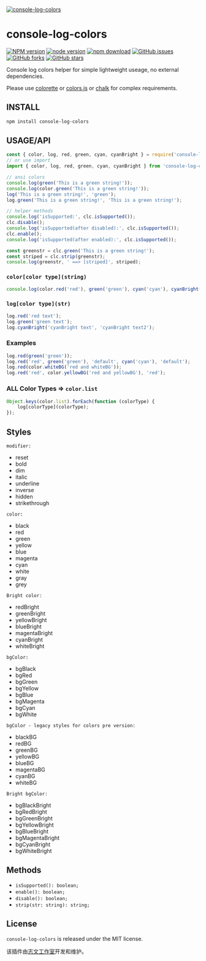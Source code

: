 [![console-log-colors](https://nodei.co/npm/console-log-colors.png)][download-url]

# console-log-colors

[![NPM version][npm-badge]][npm-url]
[![node version][node-badge]][node-url]
[![npm download][download-badge]][download-url]
[![GitHub issues][issues-badge]][issues-url]
[![GitHub forks][forks-badge]][forks-url]
[![GitHub stars][stars-badge]][stars-url]

Console log colors helper for simple lightweight useage, no external dependencies.

Please use [colorette](https://github.com/jorgebucaran/colorette) or [colors.js](https://github.com/Marak/colors.js) or [chalk](https://github.com/chalk/chalk) for complex requirements.

## INSTALL

```bash
npm install console-log-colors
```

## USAGE/API

```js
const { color, log, red, green, cyan, cyanBright } = require('console-log-colors');
// or use import
import { color, log, red, green, cyan, cyanBright } from 'console-log-colors';

// ansi colors
console.log(green('This is a green string!'));
console.log(color.green('This is a green string!'));
log('This is a green string!', 'green');
log.green('This is a green string!', 'This is a green string!');

// helper methods
console.log('isSupported:', clc.isSupported());
clc.disable();
console.log('isSupported(after disabled):', clc.isSupported());
clc.enable();
console.log('isSupported(after enabled):', clc.isSupported());

const greenstr = clc.green('This is a green string!');
const striped = clc.strip(greenstr);
console.log(greenstr, ' ==> [striped]', striped);
```

### `color[color type](string)`

```js
console.log(color.red('red'), green('green'), cyan('cyan'), cyanBright('cyanBright'));
```

### `log[color type](str)`

```js
log.red('red text');
log.green('green text');
log.cyanBright('cyanBright text', 'cyanBright text2');
```

### Examples

```js
log.red(green('green'));
log.red('red', green('green'), 'default', cyan('cyan'), 'default');
log.red(color.whiteBG('red and whiteBG'));
log.red('red', color.yellowBG('red and yellowBG'), 'red');
```

### ALL Color Types => `color.list`

```js
Object.keys(color.list).forEach(function (colorType) {
    log[colorType](colorType);
});
```

## Styles

`modifier:`

* reset
* bold
* dim
* italic
* underline
* inverse
* hidden
* strikethrough

`color:`

* black
* red
* green
* yellow
* blue
* magenta
* cyan
* white
* gray
* grey

`Bright color:`

* redBright
* greenBright
* yellowBright
* blueBright
* magentaBright
* cyanBright
* whiteBright

`bgColor:`

* bgBlack
* bgRed
* bgGreen
* bgYellow
* bgBlue
* bgMagenta
* bgCyan
* bgWhite

`bgColor - legacy styles for colors pre version:`

* blackBG
* redBG
* greenBG
* yellowBG
* blueBG
* magentaBG
* cyanBG
* whiteBG

`Bright bgColor:`

* bgBlackBright
* bgRedBright
* bgGreenBright
* bgYellowBright
* bgBlueBright
* bgMagentaBright
* bgCyanBright
* bgWhiteBright

## Methods

- `isSupported(): boolean;`
- `enable(): boolean;`
- `disable(): boolean;`
- `strip(str: string): string;`

## License

`console-log-colors` is released under the MIT license.

该插件由[志文工作室](https://lzw.me)开发和维护。

[stars-badge]: https://img.shields.io/github/stars/lzwme/console-log-colors.svg
[stars-url]: https://github.com/lzwme/console-log-colors/stargazers
[forks-badge]: https://img.shields.io/github/forks/lzwme/console-log-colors.svg
[forks-url]: https://github.com/lzwme/console-log-colors/network
[issues-badge]: https://img.shields.io/github/issues/lzwme/console-log-colors.svg
[issues-url]: https://github.com/lzwme/console-log-colors/issues
[npm-badge]: https://img.shields.io/npm/v/console-log-colors.svg?style=flat-square
[npm-url]: https://npmjs.org/package/console-log-colors
[node-badge]: https://img.shields.io/badge/node.js-%3E=_4.0.0-green.svg?style=flat-square
[node-url]: https://nodejs.org/download/
[download-badge]: https://img.shields.io/npm/dm/console-log-colors.svg?style=flat-square
[download-url]: https://npmjs.org/package/console-log-colors
[bundlephobia-url]: https://bundlephobia.com/result?p=console-log-colors
[bundlephobia-badge]: https://badgen.net/bundlephobia/minzip/console-log-colors

